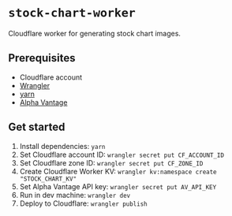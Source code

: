 # `stock-chart-worker`

Cloudflare worker for generating stock chart images.

## Prerequisites

- Cloudflare account
- [Wrangler](https://developers.cloudflare.com/workers/cli-wrangler)
- [yarn](https://yarnpkg.com)
- [Alpha Vantage](https://www.alphavantage.co)

## Get started

1. Install dependencies: `yarn`
2. Set Cloudflare account ID: `wrangler secret put CF_ACCOUNT_ID`
3. Set Cloudflare zone ID: `wrangler secret put CF_ZONE_ID`
4. Create Cloudflare Worker KV: `wrangler kv:namespace create "STOCK_CHART_KV"`
5. Set Alpha Vantage API key: `wrangler secret put AV_API_KEY`
6. Run in dev machine: `wrangler dev`
7. Deploy to Cloudflare: `wrangler publish`
